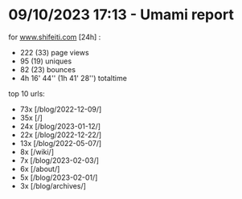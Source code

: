 # 09/10/2023 17:13 - Umami report
for www.shifeiti.com [24h] :

 - 222 (33) page views
 - 95 (19) uniques
 - 82 (23) bounces
 - 4h 16' 44'' (1h 41' 28'') totaltime


top 10 urls:
 - 73x [/blog/2022-12-09/]
 - 35x [/]
 - 24x [/blog/2023-01-12/]
 - 22x [/blog/2022-12-22/]
 - 13x [/blog/2022-05-07/]
 - 8x [/wiki/]
 - 7x [/blog/2023-02-03/]
 - 6x [/about/]
 - 5x [/blog/2023-02-01/]
 - 3x [/blog/archives/]


